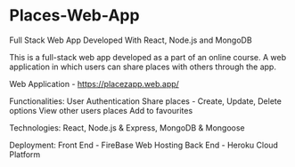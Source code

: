 # Places-Web-App
Full Stack Web App Developed With React, Node.js and MongoDB

This is a full-stack web app developed as a part of an online course. A web application in which users can share places with others through the app. 

Web Application - https://placezapp.web.app/
	
Functionalities: User Authentication
      Share places - Create, Update, Delete options
			View other users places
			Add to favourites

Technologies: 
      React, Node.js & Express, MongoDB & Mongoose 

Deployment: 
			Front End - FireBase Web Hosting 
			Back End - Heroku Cloud Platform 
